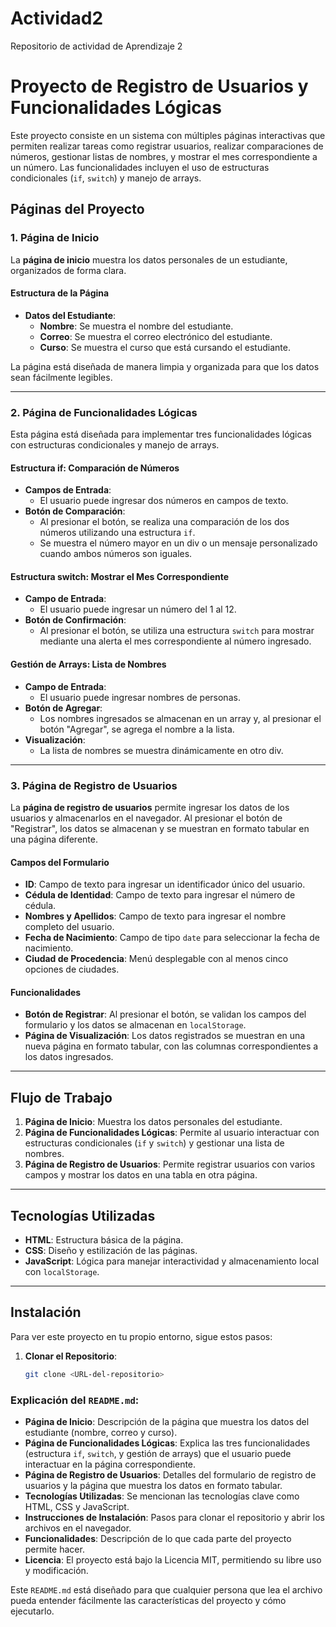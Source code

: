 # Actividad2
Repositorio de actividad de Aprendizaje 2

# Proyecto de Registro de Usuarios y Funcionalidades Lógicas

Este proyecto consiste en un sistema con múltiples páginas interactivas que permiten realizar tareas como registrar usuarios, realizar comparaciones de números, gestionar listas de nombres, y mostrar el mes correspondiente a un número. Las funcionalidades incluyen el uso de estructuras condicionales (`if`, `switch`) y manejo de arrays.

## Páginas del Proyecto

### 1. Página de Inicio

La **página de inicio** muestra los datos personales de un estudiante, organizados de forma clara.

#### Estructura de la Página

- **Datos del Estudiante**:
  - **Nombre**: Se muestra el nombre del estudiante.
  - **Correo**: Se muestra el correo electrónico del estudiante.
  - **Curso**: Se muestra el curso que está cursando el estudiante.

La página está diseñada de manera limpia y organizada para que los datos sean fácilmente legibles.

---

### 2. Página de Funcionalidades Lógicas

Esta página está diseñada para implementar tres funcionalidades lógicas con estructuras condicionales y manejo de arrays.

#### Estructura if: Comparación de Números

- **Campos de Entrada**:
  - El usuario puede ingresar dos números en campos de texto.
- **Botón de Comparación**:
  - Al presionar el botón, se realiza una comparación de los dos números utilizando una estructura `if`.
  - Se muestra el número mayor en un div o un mensaje personalizado cuando ambos números son iguales.

#### Estructura switch: Mostrar el Mes Correspondiente

- **Campo de Entrada**:
  - El usuario puede ingresar un número del 1 al 12.
- **Botón de Confirmación**:
  - Al presionar el botón, se utiliza una estructura `switch` para mostrar mediante una alerta el mes correspondiente al número ingresado.

#### Gestión de Arrays: Lista de Nombres

- **Campo de Entrada**:
  - El usuario puede ingresar nombres de personas.
- **Botón de Agregar**:
  - Los nombres ingresados se almacenan en un array y, al presionar el botón "Agregar", se agrega el nombre a la lista.
- **Visualización**:
  - La lista de nombres se muestra dinámicamente en otro div.

---

### 3. Página de Registro de Usuarios

La **página de registro de usuarios** permite ingresar los datos de los usuarios y almacenarlos en el navegador. Al presionar el botón de "Registrar", los datos se almacenan y se muestran en formato tabular en una página diferente.

#### Campos del Formulario

- **ID**: Campo de texto para ingresar un identificador único del usuario.
- **Cédula de Identidad**: Campo de texto para ingresar el número de cédula.
- **Nombres y Apellidos**: Campo de texto para ingresar el nombre completo del usuario.
- **Fecha de Nacimiento**: Campo de tipo `date` para seleccionar la fecha de nacimiento.
- **Ciudad de Procedencia**: Menú desplegable con al menos cinco opciones de ciudades.

#### Funcionalidades

- **Botón de Registrar**: Al presionar el botón, se validan los campos del formulario y los datos se almacenan en `localStorage`.
- **Página de Visualización**: Los datos registrados se muestran en una nueva página en formato tabular, con las columnas correspondientes a los datos ingresados.

---

## Flujo de Trabajo

1. **Página de Inicio**: Muestra los datos personales del estudiante.
2. **Página de Funcionalidades Lógicas**: Permite al usuario interactuar con estructuras condicionales (`if` y `switch`) y gestionar una lista de nombres.
3. **Página de Registro de Usuarios**: Permite registrar usuarios con varios campos y mostrar los datos en una tabla en otra página.

---

## Tecnologías Utilizadas

- **HTML**: Estructura básica de la página.
- **CSS**: Diseño y estilización de las páginas.
- **JavaScript**: Lógica para manejar interactividad y almacenamiento local con `localStorage`.

---

## Instalación

Para ver este proyecto en tu propio entorno, sigue estos pasos:

1. **Clonar el Repositorio**:
   ```bash
   git clone <URL-del-repositorio>

### Explicación del `README.md`:

- **Página de Inicio**: Descripción de la página que muestra los datos del estudiante (nombre, correo y curso).
- **Página de Funcionalidades Lógicas**: Explica las tres funcionalidades (estructura `if`, `switch`, y gestión de arrays) que el usuario puede interactuar en la página correspondiente.
- **Página de Registro de Usuarios**: Detalles del formulario de registro de usuarios y la página que muestra los datos en formato tabular.
- **Tecnologías Utilizadas**: Se mencionan las tecnologías clave como HTML, CSS y JavaScript.
- **Instrucciones de Instalación**: Pasos para clonar el repositorio y abrir los archivos en el navegador.
- **Funcionalidades**: Descripción de lo que cada parte del proyecto permite hacer.
- **Licencia**: El proyecto está bajo la Licencia MIT, permitiendo su libre uso y modificación.

Este `README.md` está diseñado para que cualquier persona que lea el archivo pueda entender fácilmente las características del proyecto y cómo ejecutarlo.
